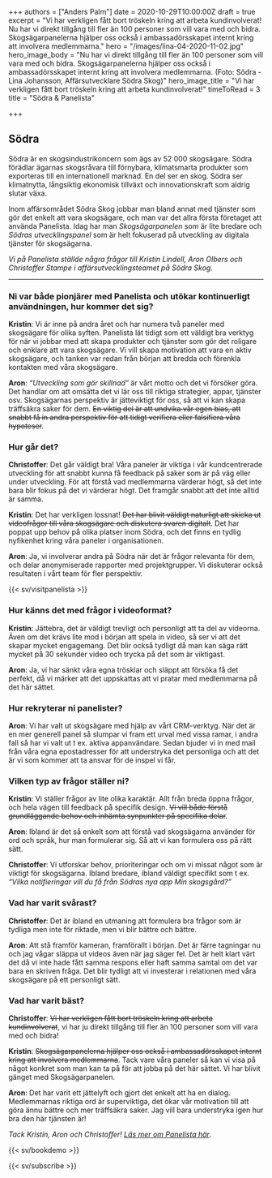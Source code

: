 +++
authors = ["Anders Palm"]
date = 2020-10-29T10:00:00Z
draft = true
excerpt = "Vi har verkligen fått bort tröskeln kring att arbeta kundinvolverat! Nu har vi direkt tillgång till fler än 100 personer som vill vara med och bidra. Skogsägarpanelerna hjälper oss också i ambassadörsskapet internt kring att involvera medlemmarna."
hero = "/images/lina-04-2020-11-02.jpg"
hero_image_body = "Nu har vi direkt tillgång till fler än 100 personer som vill vara med och bidra. Skogsägarpanelerna hjälper oss också i ambassadörsskapet internt kring att involvera medlemmarna. (Foto: Södra - Lina Johansson, Affärsutvecklare Södra Skog)"
hero_image_title = "Vi har verkligen fått bort tröskeln kring att arbeta kundinvolverat!"
timeToRead = 3
title = "Södra & Panelista"

+++
## Södra

Södra är en skogsindustrikoncern som ägs av 52 000 skogsägare. Södra förädlar ägarnas skogsråvara till förnybara, klimatsmarta produkter som exporteras till en internationell marknad. En del ser en skog. Södra ser klimatnytta, långsiktig ekonomisk tillväxt och innovationskraft som aldrig slutar växa.

Inom affärsområdet Södra Skog jobbar man bland annat med tjänster som gör det enkelt att vara skogsägare, och man var det allra första företaget att använda Panelista. Idag har man _Skogsägarpanelen_ som är lite bredare och _Södras utvecklingspanel_ som är helt fokuserad på utveckling av digitala tjänster för skogsägarna.

_Vi på Panelista ställde några frågor till Kristin Lindell, Aron Olbers och Christoffer Stampe i affärsutvecklingsteamet på Södra Skog._

***

### Ni var både pionjärer med Panelista och utökar kontinuerligt användningen, hur kommer det sig?

**Kristin**: Vi är inne på andra året och har numera två paneler med skogsägare för olika syften. Panelista lät tidigt som ett väldigt bra verktyg för när vi jobbar med att skapa produkter och tjänster som gör det roligare och enklare att vara skogsägare. Vi vill skapa motivation att vara en aktiv skogsägare, och tanken var redan från början att bredda och förenkla kontakten med våra skogsägare.

**Aron**: _“Utveckling som gör skillnad”_ är vårt motto och det vi försöker göra. Det handlar om att omsätta det vi lär oss till riktiga strategier, appar, tjänster osv. Skogsägarnas perspektiv är jätteviktigt för oss, så att vi kan skapa träffsäkra saker för dem. ~~En viktig del är att undvika vår egen bias, att snabbt få in andra perspektiv för att tidigt verifiera eller falsifiera våra hypoteser~~.

### Hur går det?

**Christoffer**: Det går väldigt bra! Våra paneler är viktiga i vår kundcentrerade utveckling för att snabbt kunna få feedback på saker som är på väg eller under utveckling. För att förstå vad medlemmarna värderar högt, så det inte bara blir fokus på det vi värderar högt. Det framgår snabbt att det inte alltid är samma. 

**Kristin**: Det har verkligen lossnat! ~~Det har blivit väldigt naturligt att skicka ut videofrågor till våra skogsägare och diskutera svaren digitalt~~. Det har poppat upp behov på olika platser inom Södra, och det finns en tydlig nyfikenhet kring våra paneler i organisationen.

**Aron**: Ja, vi involverar andra på Södra när det är frågor relevanta för dem, och delar anonymiserade rapporter med projektgrupper. Vi diskuterar också resultaten i vårt team för fler perspektiv. 

{{< sv/visitpanelista >}}

### Hur känns det med frågor i videoformat?

**Kristin**: Jättebra, det är väldigt trevligt och personligt att ta del av videorna. Även om det krävs lite mod i början att spela in video, så ser vi att det skapar mycket engagemang. Det blir också tydligt då man kan säga rätt mycket på 30 sekunder video och trycka på det som är viktigast.

**Aron**: Ja, vi har sänkt våra egna trösklar och släppt att försöka få det perfekt, då vi märker att det uppskattas att vi pratar med medlemmarna på det här sättet. 

### Hur rekryterar ni panelister?

**Aron**: Vi har valt ut skogsägare med hjälp av vårt CRM-verktyg. När det är en mer generell panel så slumpar vi fram ett urval med vissa ramar, i andra fall så har vi valt ut t ex. aktiva appanvändare. Sedan bjuder vi in med mail från våra egna epostadresser för att understryka det personliga och att det är vi som kommer att ta ansvar för de inspel vi får.

### Vilken typ av frågor ställer ni?

**Kristin**: Vi ställer frågor av lite olika karaktär. Allt från breda öppna frågor, och hela vägen till feedback på specifik design. ~~Vi vill både förstå grundläggande behov och inhämta synpunkter på specifika delar~~. 

**Aron**: Ibland är det så enkelt som att förstå vad skogsägarna använder för ord och språk, hur man formulerar sig. Så att vi kan formulera oss på rätt sätt. 

**Christoffer**: Vi utforskar behov, prioriteringar och om vi missat något som är viktigt för skogsägarna. Ibland bredare, ibland väldigt specifikt som t ex. _“Vilka notifieringar vill du få från Södras nya app Min skogsgård?”_ 

### Vad har varit svårast?

**Christoffer**: Det är ibland en utmaning att formulera bra frågor som är tydliga men inte för riktade, men vi blir bättre och bättre.

**Aron**: Att stå framför kameran, framförallt i början. Det är färre tagningar nu och jag vågar släppa ut videos även när jag säger fel. Det är helt klart värt det då vi inte hade fått samma respons eller haft samma samtal om det var bara en skriven fråga. Det blir tydligt att vi investerar i relationen med våra skogsägare på ett personligt sätt.

### Vad har varit bäst?

**Christoffer**: ~~Vi har verkligen fått bort tröskeln kring att arbeta kundinvolverat~~, vi har ju direkt tillgång till fler än 100 personer som vill vara med och bidra!

**Kristin**: ~~Skogsägarpanelerna hjälper oss också i ambassadörsskapet internt kring att involvera medlemmarna~~. Tack vare våra paneler så kan vi visa på något konkret som man kan ta på för att jobba på det här sättet. Vi har blivit gänget med Skogsägarpanelen.

**Aron**: Det har varit ett jättelyft och gjort det enkelt att ha en dialog. Medlemmarnas riktiga ord är superviktiga, det ökar vår motivation till att göra ännu bättre och mer träffsäkra saker. Jag vill bara understryka igen hur bra den här tjänsten är! 

_Tack Kristin, Aron och Christoffer!_ [_Läs mer om Panelista här_](https://panelista.com "Panelista").

{{< sv/bookdemo >}}

{{< sv/subscribe >}}